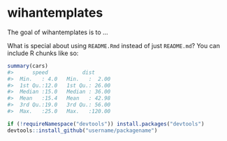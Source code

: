 
<!-- README.md is generated from README.Rmd. Please edit that file -->

# wihantemplates

<!-- badges: start -->
<!-- badges: end -->

The goal of wihantemplates is to …

What is special about using `README.Rmd` instead of just `README.md`?
You can include R chunks like so:

``` r
summary(cars)
#>      speed           dist       
#>  Min.   : 4.0   Min.   :  2.00  
#>  1st Qu.:12.0   1st Qu.: 26.00  
#>  Median :15.0   Median : 36.00  
#>  Mean   :15.4   Mean   : 42.98  
#>  3rd Qu.:19.0   3rd Qu.: 56.00  
#>  Max.   :25.0   Max.   :120.00
```

``` r
if (!requireNamespace("devtools")) install.packages("devtools")
devtools::install_github("username/packagename")
```
